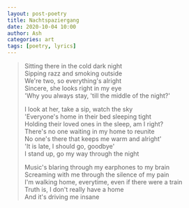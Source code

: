```yaml
---
layout: post-poetry
title: Nachtspaziergang
date: 2020-10-04 10:00
author: Ash
categories: art
tags: [poetry, lyrics]
---
```

> Sitting there in the cold dark night  
> Sipping razz and smoking outside  
> We're two, so everything's alright  
> Sincere, she looks right in my eye  
> 'Why you always stay, 'till the middle of the night?'  
> 
> I look at her, take a sip, watch the sky  
> 'Everyone's home in their bed sleeping tight  
> Holding their loved ones in the sleep, am I right?  
> There's no one waiting in my home to reunite  
> No one's there that keeps me warm and alright'  
> 'It is late, I should go, goodbye'  
> I stand up, go my way through the night  
> 
> Music's blaring through my earphones to my brain  
> Screaming with me through the silence of my pain  
> I'm walking home, everytime, even if there were a train  
> Truth is, I don't really have a home  
> And it's driving me insane  
